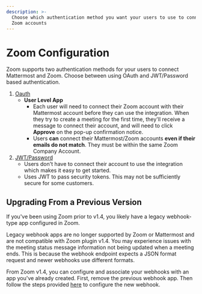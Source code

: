 ```yaml
---
description: >-
  Choose which authentication method you want your users to use to connect their
  Zoom accounts
---
```


# Zoom Configuration

Zoom supports two authentication methods for your users to connect Mattermost and Zoom. Choose between using OAuth and JWT/Password based authentication.

1. [Oauth](zoom-setup-oauth.md)
   * **User Level App**
     * Each user will need to connect their Zoom account with their Mattermost account before they can use the integration. When they try to create a meeting for the first time, they'll receive a message to connect their account, and will need to click **Approve** on the pop-up confirmation notice.
     * Users **can** connect their Mattermost/Zoom accounts **even if their emails do not match**. They must be within the same Zoom Company Account. 
2. [JWT/Password](zoom-setup-jwt.md)
   * Users don't have to connect their account to use the integration which makes it easy to get started.
   * Uses JWT to pass security tokens. This may not be sufficiently secure for some customers.

## Upgrading From a Previous Version

If you've been using Zoom prior to v1.4, you likely have a legacy webhook-type app configured in Zoom.

Legacy webhook apps are no longer supported by Zoom or Mattermost and are not compatible with Zoom plugin v1.4. You may experience issues with the meeting status message information not being updated when a meeting ends. This is because the webhook endpoint expects a JSON format request and newer webhooks use different formats.

From Zoom v1.4, you can configure and associate your webhooks with an app you've already created. First, remove the previous webhook app. Then follow the steps provided [here](https://mattermost.gitbook.io/plugin-zoom/installation/zoom-configuration/webhook-configuration) to configure the new webhook.

